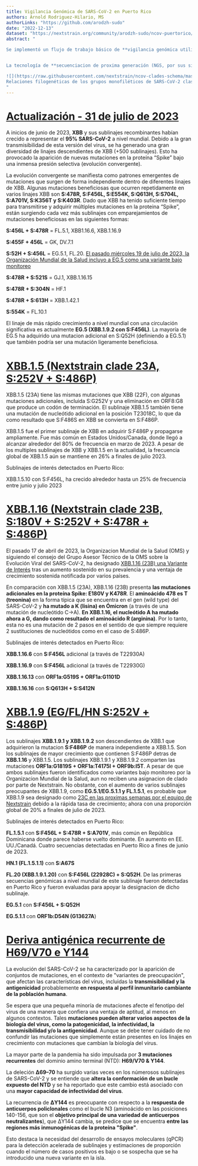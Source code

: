 ```yaml
---
title: Vigilancia Genómica de SARS-CoV-2 en Puerto Rico
authors: Arnold Rodriguez-Hilario, MS
authorLinks: "https://github.com/arodzh-sudo"
date: "2022-12-13"
dataset: "https://nextstrain.org/community/arodzh-sudo/ncov-puertorico/Puerto-Rico/all-time?c=pango_lineage&d=tree,frequencies&f_country=Puerto%20Rico&l=clock&m=div&p=full&showBranchLabels=all"
abstract: "

Se implementó un flujo de trabajo básico de **vigilancia genómica utilizando la plataforma Nextstrain** para monitorear en tiempo real, la evolución del **SARS-CoV-2 en Puerto Rico**. Este programa permite la visualización de árboles filogenéticos para evaluar la divergencia de los genomas de SARS-CoV-2 de Puerto Rico en comparación con el genoma de referencia Wuhan-Hu-1. Los linajes presentados en este narrativo son segun el clasificador Nextclade (dataset 06-16-2023) y las siguientes versiones de pangolin y sus componentes: pangolin: 4.3, pangolin-data: 1.21, constellations: v0.1.10, scorpio: 0.3.17 y usher 0.6.2


La tecnología de **secuenciacion de proxima generación (NGS, por sus siglas en ingles)** permite detectar grupos de casos y monitorear nuevas variantes del virus. Los grupos de virus que comparten un conjunto de mutaciones en el genoma se denominan linajes. Algunas variantes que pertenecen a linajes específicos pueden tener características como la capacidad de propagarse más rápidamente, causar una enfermedad más grave o afectar el tratamiento clínico, como el tratamiento con anticuerpos monoclonales. Estas variantes pueden clasificarse como variantes de interés (VOI), variantes bajo monitoreo (VBM), variantes de preocupación (VOC) o variantes de gran preocupación.

![](https://raw.githubusercontent.com/nextstrain/ncov-clades-schema/master/clades.svg)
Relaciones filogenéticas de los grupos monofiléticos de SARS-CoV-2 clasificados por Nextstrain, fuente: [Nextstrain](https://nextstrain.org/)
"
---
```


# [Actualización - 31 de julio de 2023](https://nextstrain.org/community/arodzh-sudo/ncov-puertorico/Puerto-Rico/six-months/?c=emerging_lineage&f_country=Puerto%20Rico&label=clade:22F%20%28XBB%29&showBranchLabels=all)

A inicios de junio de 2023, **XBB** y sus sublinajes recombinantes habían crecido a representar el **95% SARS-CoV-2** a nivel mundial. Debido a la gran transmisibilidad de esta versión del virus, se ha generado una gran diversidad de linajes descendientes de XBB (+500 sublinajes). Esto ha provocado la aparición de nuevas mutaciones en la proteína “Spike” bajo una inmensa presión selectiva (evolución convergente).


La evolución convergente se manifiesta como patrones emergentes de mutaciones que surgen de forma independiente dentro de diferentes linajes de XBB. Algunas mutaciones beneficiosas que ocurren repetidamente en varios linajes XBB son **S:478R, S:F456L, S:E554K, S:Q613H, S:S704L, S:A701V, S:K356T y S:K403R**. Dado que XBB ha tenido suficiente tiempo para transmitirse y adquirir múltiples mutaciones en la proteina “Spike”, están surgiendo cada vez más sublinajes con emparejamientos de mutaciones beneficiosas en las siguientes formas:


**S:456L + S:478R** = FL.5.1, XBB1.16.6, XBB.1.16.9


 **S:455F + 456L** = GK, DV.7.1


 **S:52H + S:456L** = EG.5.1, FL.20. [El pasado miércoles 19 de julio de 2023, la Organización Mundial de la Salud incluyo a EG.5 como una variante bajo monitoreo](https://www.who.int/en/activities/tracking-SARS-CoV-2-variants/)


 **S:478R + S:521S** = GJ.1, XBB.1.16.15


**S:478R + S:304N** = HF.1


 **S:478R + S:613H** = XBB.1.42.1


**S:554K** = FL.10.1


El linaje de más rápido crecimiento a nivel mundial con una circulación significativa es actualmente **EG.5 (XBB.1.9.2 con S:F456L)**. La mayoría de EG.5 ha adquirido una mutacion adicional en S:Q52H (definiendo a EG.5.1) que también podría ser una mutación ligeramente beneficiosa.


# [XBB.1.5 (Nextstrain clade 23A, S:252V + S:486P)](https://nextstrain.org/community/arodzh-sudo/ncov-puertorico/Puerto-Rico/six-months/?branchLabel=aa&f_country=Puerto%20Rico&f_pango_lineage=XBB.1.5,XBB.1.5.10&label=clade:23A%20%28XBB.1.5%29)


XBB.1.5 (23A) tiene las mismas mutaciones que XBB (22F), con algunas mutaciones adicionales, incluida S:G252V y una eliminación en ORF8:G8 que produce un codón de terminación. El sublinaje XBB.1.5 también tiene una mutación de nucleótido adicional en la posición T23018C, lo que da como resultado que S:F486S en XBB se convierta en S:F486P. 


XBB.1.5 fue el primer sublinaje de XBB en adquirir S:F486P y propagarse ampliamente. Fue más común en Estados Unidos/Canada, donde llegó a alcanzar alrededor del 80% de frecuencia en marzo de 2023. A pesar de los multiples sublinajes de XBB y XBB.1.5 en la actualidad, la frecuencia global de XBB.1.5 aún se mantiene en 26% a finales de julio 2023.


Sublinajes de interés detectados en Puerto Rico:


XBB.1.5.10 con S:F456L, ha crecido alrededor hasta un 25% de frecuencia entre junio y julio 2023


# [XBB.1.16 (Nextstrain clade 23B, S:180V + S:252V + S:478R + S:486P)](https://nextstrain.org/community/arodzh-sudo/ncov-puertorico/Puerto-Rico/six-months/?branchLabel=aa&f_country=Puerto%20Rico&label=clade:23B%20%28XBB.1.16%29)


El pasado 17 de abril de 2023, la Organizacion Mundial de la Salud (OMS) y siguiendo el consejo del Grupo Asesor Técnico de la OMS sobre la Evolución Viral del SARS-CoV-2, ha designado [XBB.1.16 (23B) una Variante de Interés](https://www.who.int/docs/default-source/coronaviruse/21042023xbb.1.16ra-v2.pdf) tras un aumento sostenido en su prevalencia y una ventaja de crecimiento sostenida notificada por varios países. 


En comparación con XBB.1.5 (23A), XBB.1.16 (23B) presenta **las mutaciones adicionales en la proteína Spike: E180V y K478R**. El **aminoácido 478 es T (treonina)** en la forma típica que se encuentra en el gen (wild type) del SARS-CoV-2 y **ha mutado a K (lisina) en Ómicron** (a través de una mutación de nucleótido C->A). **En XBB.1.16, el nucleótido A ha mutado ahora a G, dando como resultado el aminoácido R (arginina)**. Por lo tanto, esta no es una mutación de 2 pasos en el sentido de que siempre requiere 2 sustituciones de nucleótidos como en el caso de S:486P.


Sublinajes de interés detectados en Puerto Rico:


**XBB.1.16.6** con **S:F456L** adicional (a través de T22930A)


**XBB.1.16.9** con **S:F456L** adicional (a través de T22930G)


**XBB.1.16.13** con **ORF1a:G519S + ORF1a:G1101D**


**XBB.1.16.16** con **S:Q613H + S:S412N**


# [XBB.1.9 (EG/FL/HN S:252V + S:486P)](https://nextstrain.org/community/arodzh-sudo/ncov-puertorico/Puerto-Rico/six-months/?branchLabel=emerging_lineage&f_country=Puerto%20Rico&label=emerging_lineage:XBB.1.9)

Los sublinajes **XBB.1.9.1 y XBB.1.9.2** son descendientes de XBB.1 que adquirieron la mutacion **S:F486P** de manera independiente a XBB.1.5. Son los sublinajes de mayor crecimiento que contienen S:F486P detras de **XBB.1.16** y XBB.1.5. Los sublinajes XBB.1.9.1 y XBB.1.9.2 comparten las mutaciones **ORF1a:G1819S + ORF1a:T4175I + ORF9b:I5T**. A pesar de que ambos sublinajes fueron identificados como variantes bajo monitoreo por la Organizacion Mundial de la Salud, aun no reciben una asignacion de clado por parte de Nextstrain. No obstante, con el aumento de varios sublinajes preocupantes de XBB.1.9, como **EG.5.1/EG.5.1.1 y FL.1.5.1**, es probable que XBB.1.9 sea designado como [23C en las proximas semanas por el equipo de Nextstrain](https://github.com/nextstrain/ncov/issues/1073) debido a la rápida tasa de crecimiento; ahora con una proporción global de 20% a finales de julio de 2023.


Sublinajes de interés detectados en Puerto Rico:


**FL.1.5.1** con **S:F456L + S:478R + S:A701V**, más común en República Dominicana donde parece haberse vuelto dominante. En aumento en EE. UU./Canadá. Cuatro secuencias detectadas en Puerto Rico a fines de junio de 2023.


**HN.1 (FL.1.5.1.1)** con **S:A67S**


**FL.20 (XBB.1.9.1.20)** con **S:F456L (22928C) + S:Q52H**. De las primeras secuencias genómicas a nivel mundial de este sublinaje fueron detectadas en Puerto Rico y fueron evaluadas para apoyar la designacion de dicho sublinaje.


**EG.5.1** con **S:F456L + S:Q52H**


**EG.5.1.1** con **ORF1b:D54N (G13627A**)


# [Deriva antigénica recurrente de H69/V70 e Y144](https://nextstrain.org/community/arodzh-sudo/ncov-puertorico/Puerto-Rico/all-time?c=gt-S_69,70,144&d=tree,frequencies&f_country=Puerto%20Rico&p=full&tl=pango_lineage)


La evolución del SARS-CoV-2 se ha caracterizado por la aparición de conjuntos de mutaciones, en el contexto de "variantes de preocupación", que afectan las características del virus, incluidas la **transmisibilidad y la antigenicidad** probablemente **en respuesta al perfil inmunitario cambiante de la población humana**.


Se espera que una pequeña minoría de mutaciones afecte el fenotipo del virus de una manera que confiera una ventaja de aptitud, al menos en algunos contextos. Tales **mutaciones pueden alterar varios aspectos de la biología del virus, como la patogenicidad, la infectividad, la transmisibilidad y/o la antigenicidad**. Aunque se debe tener cuidado de no confundir las mutaciones que simplemente están presentes en los linajes en crecimiento con mutaciones que cambian la biología del virus.


La mayor parte de la pandemia ha sido impulsada por **3 mutaciones recurrentes** del dominio amino terminal (NTD): **H69/V70 & Y144**.


La deleción **Δ69–70** ha surgido varias veces en los númerosos sublinajes de SARS-CoV-2 y se entiende que **altera la conformación de un bucle expuesto del NTD** y se ha reportado que este cambio está asociado con una **mayor capacidad de infectividad del virus**.


La recurrencia de **ΔY144** es preocupante con respecto a la **respuesta de anticuerpos policlonales** como el bucle N3 (aminoácido en las posiciones 140-156, que son el **objetivo principal de una variedad de anticuerpos neutralizantes**), que ΔY144 cambia, se predice que se encuentra **entre las regiones más inmunogénicas de la proteína "Spike"**.


Esto destaca la necesidad del desarrollo de ensayos moleculares (qPCR) para la detección acelerada de sublinajes y estimaciones de proporción cuando el número de casos positivos es bajo o se sospecha que se ha introducido una nueva variante en la isla.

